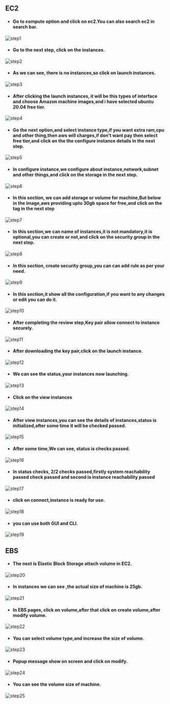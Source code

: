 ## EC2
- #### Go to compute option and click on ec2.You can also search ec2 in search bar.
![step1](https://user-images.githubusercontent.com/103019032/169222536-e3b20c26-de43-4751-880c-e3a19bd6dfee.png)
- #### Go to the next step, click on the instances.
![step2](https://user-images.githubusercontent.com/103019032/169223518-baa30fef-b7d7-4486-918f-2f3b93404e2d.png)
- #### As we can see, there is no instances,so click on launch instances.
![step3](https://user-images.githubusercontent.com/103019032/169224226-fd930a30-0353-441d-bea9-19f6aa126b10.png)
- #### After clicking the launch instances, it will be this types of interface and choose Amazon machine images,and i have selected ubuntu 20.04 free tier.
![step4](https://user-images.githubusercontent.com/103019032/169224912-38e6d80f-9487-497e-8510-e0a47d6560df.png)
- #### Go the next option,and select instance type,if you want extra ram,cpu and other thing,then aws will charges,if don't want pay then select free tier,and click on the the configure instance details in the next step.
![step5](https://user-images.githubusercontent.com/103019032/169226677-10e9f20e-db0c-4ecc-867c-cab8e17070bb.png)
- #### In configure instance,we configure about instance,network,subnet and other things,and click on the storage in the next step.
![step6](https://user-images.githubusercontent.com/103019032/169231131-768dbe59-c138-4a1f-8285-34f20e1f6337.png)
- #### In this section, we can add storage or volume for machine,But below in the image,aws providing upto 30gb space for free,and click on the tag in the next step
![step7](https://user-images.githubusercontent.com/103019032/169232870-70e06e5c-5064-4497-99c5-aa3aed825bf3.png)
- #### In this section,we can name of instances,it is not mandatory,it is optional,you can create or not,and click on the security group in the next step.
![step8](https://user-images.githubusercontent.com/103019032/169259905-0fa66db3-1744-4fad-b028-b8468659c7c4.png)
- #### In this section, create security group,you can can add rule as per your need.
![step9](https://user-images.githubusercontent.com/103019032/169262625-576101c8-fdbb-4ce9-939d-992fec4c8fcc.png)
- #### In this section,it show all the configuration,if you want to any changes or edit you can do it.
![step10](https://user-images.githubusercontent.com/103019032/169264245-56ca840b-d11d-420d-bdea-818fa23a75fe.PNG)
- #### After completing the review step,Key pair allow connect to instance securely.
![step11](https://user-images.githubusercontent.com/103019032/169264772-b7ee1cf1-649d-46a0-a026-fec6e35f9fbe.PNG)
- #### After downloading the key pair,click on the launch instance.
![step12](https://user-images.githubusercontent.com/103019032/169265768-12a5410e-7bf7-48f7-a64e-8dad07617fdf.png)
- #### We can see the status,your instances now launching.
![step13](https://user-images.githubusercontent.com/103019032/169266044-0d6abc94-9220-402c-a24c-0e7cca5f7292.PNG)
- #### Click on the view instances
![step14](https://user-images.githubusercontent.com/103019032/169266618-d645cfb2-d016-4569-b5cb-09374d48cba9.png)
- #### After view instances,you can see the details of instances,status is initialized,after some time it will be checked passed.
![step15](https://user-images.githubusercontent.com/103019032/169267145-bd9ceed1-aa2b-4b73-9ea6-c729a098be87.png)
- #### After some time,We can see, status is checks passed.
![step16](https://user-images.githubusercontent.com/103019032/169267856-972b4b74-6453-4817-a8af-d5c03241264c.png)
- #### In status checks, 2/2 checks passed,firstly system reachability passed check passed and second is instance reachability passed
![step17](https://user-images.githubusercontent.com/103019032/169281921-f8ec7531-369b-47c1-a2f2-0fe9b6b11f24.png)
- #### click on connect,instance is ready for use.
![step18](https://user-images.githubusercontent.com/103019032/169282777-2ed4f36f-f2bd-40f5-9cda-d94149315746.png)
- #### you can use both GUI and CLI.
![step19](https://user-images.githubusercontent.com/103019032/169283045-6e87d3ca-10f3-49ab-9cc2-0c44271bdd26.PNG)
## EBS
- #### The next is Elastic Block Storage attach volume in EC2.
![step20](https://user-images.githubusercontent.com/103019032/169283827-b192ceb9-fbb8-48f6-8fb0-1bfd941953ce.png)
- #### In instances we can see ,the actual size of machine is 25gb.
![step21](https://user-images.githubusercontent.com/103019032/169284257-1375c050-9ad6-49bb-9b03-9e7f2a09625d.PNG)
- #### In EBS pages, click on volume,after that click on create volume,after modify volume.
![step22](https://user-images.githubusercontent.com/103019032/169284607-2f5c4cb3-c617-4ed2-9b59-4ba1b5accbf6.PNG)
- #### You can select volume type,and increase the size of volume.
![step23](https://user-images.githubusercontent.com/103019032/169284954-d7562f08-dbe5-4073-8f0d-37169121e9ba.PNG)
- #### Popup message show on screen and click on modify.
![step24](https://user-images.githubusercontent.com/103019032/169285437-660e78b8-a66b-4f07-b4e7-266a29798b48.PNG)
- #### You can see the volume size of machine.
![step25](https://user-images.githubusercontent.com/103019032/169285610-1515968d-196e-466e-a961-7d6c311471af.PNG)





